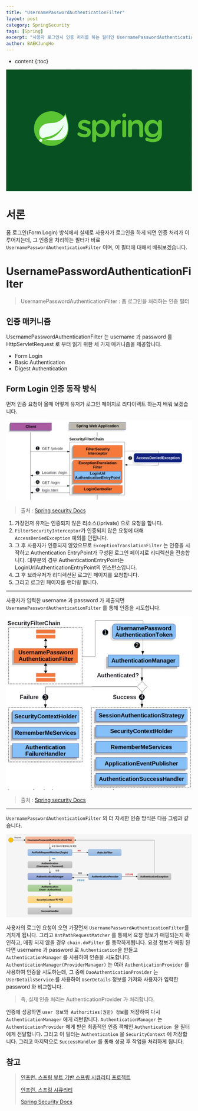 ```yaml
---
title: "UsernamePasswordAuthenticationFilter"
layout: post
category: SpringSecurity
tags: [Spring]
excerpt: "사용자 로그인시 인증 처리를 하는 필터인 UsernamePasswordAuthenticationFilter 에 대해서 배워보겠습니다."
author: BAEKJungHo
---
```


* content
{:toc}

![logo](/images/posts/logo/SPRING.jpg)

# 서론

폼 로그인(Form Login) 방식에서 실제로 사용자가 로그인을 하게 되면 인증 처리가 이루어지는데, 그 인증을 처리하는 필터가 바로
`UsernamePasswordAuthenticationFilter` 이며, 이 필터에 대해서 배워보겠습니다.

# UsernamePasswordAuthenticationFilter

> UsernamePasswordAuthenticationFilter : 폼 로그인을 처리하는 인증 필터

## 인증 매커니즘

UsernamePasswordAuthenticationFilter 는 username 과 password 를 HttpServletRequest 로 부터 읽기 위한 세 가지 매커니즘을 제공합니다.

- Form Login
- Basic Authentication
- Digest Authentication

## Form Login 인증 동작 방식

먼저 인증 요청이 올때 어떻게 유저가 로그인 페이지로 리다이렉트 하는지 배워 보겠습니다.

![formlogin](/images/posts/202102/formlogin.JPG)

> 출처 : [Spring security Docs](https://docs.spring.io/spring-security/site/docs/current/reference/html5/#servlet-authentication-form)

1. 가장먼저 유저는 인증되지 않은 리소스(/private) 으로 요청을 합니다.
2. `FilterSecurityInterceptor`가 인증되지 않은 요청에 대해 `AccessDeniedException` 예외를 던집니다.
3. 그 후 사용자가 인증되지 않았으므로 `ExceptionTranslationFilter` 는 인증을 시작하고 Authentication EntryPoint가 구성된 로그인 페이지로 리디렉션을 전송합니다. 대부분의 경우 AuthenticationEntryPoint는 LoginUrlAuthenticationEntryPoint의 인스턴스입니다.
4. 그 후 브라우저가 리디렉션된 로그인 페이지를 요청합니다.
5. 그리고 로그인 페이지를 랜더링 합니다.

-------------------------------------------------

사용자가 입력한 username 과 password 가 제출되면 `UsernamePasswordAuthenticationFilter` 를 통해 인증을 시도합니다.

![formlogin2](/images/posts/202102/formlogin2.JPG)

> 출처 : [Spring security Docs](https://docs.spring.io/spring-security/site/docs/current/reference/html5/#servlet-authentication-form)

-------------------------------------------------

`UsernamePasswordAuthenticationFilter` 의 더 자세한 인증 방식은 다음 그림과 같습니다.

![usernamepassword](/images/posts/202102/usernamepassword.JPG)

사용자의 로그인 요청이 오면 가장먼저 `UsernamePasswordAuthenticationFilter`를 거치게 됩니다. 그리고 `AntPathRequestMatcher` 를 통해서 요청 정보가 매핑되는지 확인하고, 매핑 되지 않을 경우 `chain.doFilter` 를 동작하게됩니다.
요청 정보가 매핑 된다면 username 과 password 로 `Authentication`을 만들고 `AuthenticationManager` 를 사용하여 인증을 시도합니다. `AuthenticationManager(ProviderManager)` 는 여러 `AuthenticationProvider` 를 사용하여 인증을 시도하는데, 그 중에 `DaoAuthenticationProvider` 는 `UserDetailsService` 를 사용하여 `UserDetails` 정보를 가져와 사용자가 입력한 password 와 비교합니다. 


> 즉, 실제 인증 처리는 AuthenticationProvider 가 처리합니다. 

인증에 성공하면 `user 정보`와` Authorities(권한) 정보`를 저장하여 다시 `AuthenticationManager` 에게 리턴합니다. `AuthenticationManager` 는 `AuthenticationProvider` 에게 받은 최종적인 인증 객체인 `Authentication `을 필터에게 전달합니다. 그리고 이 필터는 `Authentication` 을 `SecurityContext` 에 저장합니다. 그리고 마지막으로 `SuccessHandler` 를 통해 성공 후 작업을 처리하게 됩니다.

## 참고

> [인프런. 스프링 부트 기반 스프링 시큐리티 프로젝트](#)
>
> [인프런. 스프링 시큐리티](#)
>
> [Spring Security Docs](https://docs.spring.io/spring-security/site/docs/current/reference/html5/#servlet-authentication-form)